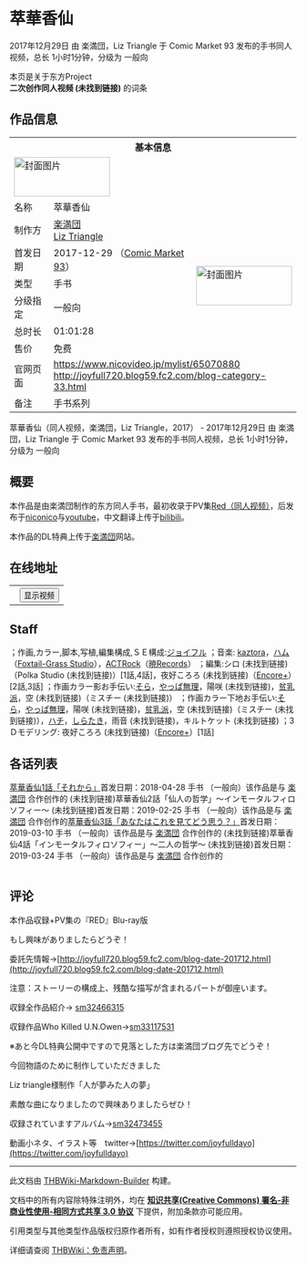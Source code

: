 # 萃華香仙

<!-- source html: G:\repos\THBWiki-Markdown-Builder\THBWikiMarkdown\Temp\main\d\d5\ns0%3A%E8%90%83%E8%8F%AF%E9%A6%99%E4%BB%99.html -->

2017年12月29日 由 楽満団，Liz Triangle 于 Comic Market 93 发布的手书同人视频，总长 1小时1分钟，分级为 一般向

本页是关于东方Project  
 **二次创作同人视频 (未找到链接)** 的词条
## 作品信息

<table><tbody><tr><th colspan="3">基本信息</th></tr><tr><td class="cover-artwork-mobile" colspan="2"><a href="./文件-萃華香仙封面.png.md" class="image" title="封面图片"><img alt="封面图片" src="https://upload.thwiki.cc/thumb/a/a0/%E8%90%83%E8%8F%AF%E9%A6%99%E4%BB%99%E5%B0%81%E9%9D%A2.png/168px-%E8%90%83%E8%8F%AF%E9%A6%99%E4%BB%99%E5%B0%81%E9%9D%A2.png" decoding="async" loading="lazy" width="168" height="69" srcset="https://upload.thwiki.cc/thumb/a/a0/%E8%90%83%E8%8F%AF%E9%A6%99%E4%BB%99%E5%B0%81%E9%9D%A2.png/252px-%E8%90%83%E8%8F%AF%E9%A6%99%E4%BB%99%E5%B0%81%E9%9D%A2.png 1.5x, https://upload.thwiki.cc/a/a0/%E8%90%83%E8%8F%AF%E9%A6%99%E4%BB%99%E5%B0%81%E9%9D%A2.png 2x" data-file-width="300" data-file-height="124"></a></td>
</tr><tr><td class="label">名称</td><td colspan="2"> 萃華香仙 </td></tr><tr><td class="label">制作方</td><td><a href="./楽満団.md" title="楽満団">楽満団</a><br><a href="./Liz_Triangle.md" title="Liz Triangle">Liz Triangle</a></td><td class="cover-artwork" rowspan="6" style="min-width:168px;"><a href="./文件-萃華香仙封面.png.md" class="image" title="封面图片"><img alt="封面图片" src="https://upload.thwiki.cc/thumb/a/a0/%E8%90%83%E8%8F%AF%E9%A6%99%E4%BB%99%E5%B0%81%E9%9D%A2.png/168px-%E8%90%83%E8%8F%AF%E9%A6%99%E4%BB%99%E5%B0%81%E9%9D%A2.png" decoding="async" loading="lazy" width="168" height="69" srcset="https://upload.thwiki.cc/thumb/a/a0/%E8%90%83%E8%8F%AF%E9%A6%99%E4%BB%99%E5%B0%81%E9%9D%A2.png/252px-%E8%90%83%E8%8F%AF%E9%A6%99%E4%BB%99%E5%B0%81%E9%9D%A2.png 1.5x, https://upload.thwiki.cc/a/a0/%E8%90%83%E8%8F%AF%E9%A6%99%E4%BB%99%E5%B0%81%E9%9D%A2.png 2x" data-file-width="300" data-file-height="124"></a></td>
</tr><tr><td class="label">首发日期</td><td>2017-12-29&#160;（<a href="/展会作品列表?e=Comic+Market%2393">Comic Market 93</a>）</td></tr><tr><td class="label">类型</td><td>手书</td></tr><tr><td class="label">分级指定</td><td>一般向</td></tr><tr><td class="label">总时长</td><td>01:01:28</td></tr><tr><td class="label">售价</td><td>免费</td></tr>
<tr><td class="label">官网页面</td><td colspan="2"><a rel="nofollow" class="external free" href="https://www.nicovideo.jp/mylist/65070880">https://www.nicovideo.jp/mylist/65070880</a><br><a rel="nofollow" class="external free" href="http://joyfull720.blog59.fc2.com/blog-category-33.html">http://joyfull720.blog59.fc2.com/blog-category-33.html</a></td></tr><tr><td class="label">备注</td><td colspan="2">手书系列</td></tr></tbody></table>

萃華香仙（同人视频，楽満団，Liz Triangle，2017） - 2017年12月29日 由 楽満団，Liz Triangle 于 Comic Market 93 发布的手书同人视频，总长 1小时1分钟，分级为 一般向
## 概要
  
本作品是由楽満団制作的东方同人手书，最初收录于PV集[Red（同人视频）](./Red（同人视频）.md)，后发布于[niconico](https://www.nicovideo.jp/mylist/65070880)与[youtube](https://www.youtube.com/watch?v=JSGp1USZquA)，中文翻译上传于[bilibili](https://www.bilibili.com/video/av18362502)。  

本作品的DL特典上传于[楽満団](http://joyfull720.blog59.fc2.com/blog-category-32.html)网站。
  

## 在线地址
  


  

<table>
<tr><th style="text-align: center;"><a class="bilibili-title external text" target="_blank" rel="nofollow" style="margin: 0 0.4em 0 0.2em;"></a><input type="button" class="bilibili-toggle" value="显示视频" style="float: right;"></th></tr>
<tr class="bilibili-video" style="display: none;"><td></td></tr>
</table>





## Staff
  
；作画,カラー,脚本,写植,編集構成,ＳＥ構成:[ジョイフル](./ジョイフル.md)
；音楽: [kaztora](./kaztora.md)，[ハム](./ハム.md)（[Foxtail-Grass Studio](./Foxtail-Grass_Studio.md)），[ACTRock](./ACTRock.md)（[暁Records](./暁Records.md)）
；編集:シロ (未找到链接)（Polka Studio (未找到链接)）[1話,4話]，夜好ころろ (未找到链接)（[Encore+](./Encore+.md)）[2話,3話]
；作画カラー影お手伝い:[そら](./そら.md)，[やっぱ無理](./やっぱ無理.md)，陽咲 (未找到链接)，[贫乳派](https://www.pixiv.net/users/600648)，空 (未找到链接)（ミスチー (未找到链接)）
；作画カラー下地お手伝い:[そら](./そら.md)，[やっぱ無理](./やっぱ無理.md)，陽咲 (未找到链接)，[贫乳派](https://www.pixiv.net/users/600648)，空 (未找到链接)（ミスチー (未找到链接)），[ハチ](https://www.pixiv.net/users/3251738)，[しらたき](https://www.pixiv.net/users/2975700)，雨音 (未找到链接)，キルトケット (未找到链接)
；3Ｄモデリング: 夜好ころろ (未找到链接)（[Encore+](./Encore+.md)）[1話]
  

## 各话列表
[](./萃華香仙1話「それから」.md)[萃華香仙1話「それから」](./萃華香仙1話「それから」.md)首发日期：2018-04-28 手书 （一般向）该作品是与 [楽満団](./楽満団.md) 合作创作的 (未找到链接)萃華香仙2話「仙人の哲学」～インモータルフィロソフィー～ (未找到链接)首发日期：2019-02-25 手书 （一般向）该作品是与 [楽満団](./楽満団.md) 合作创作的[](./萃華香仙3話「あなたはこれを見てどう思う？」.md)[萃華香仙3話「あなたはこれを見てどう思う？」](./萃華香仙3話「あなたはこれを見てどう思う？」.md)首发日期：2019-03-10 手书 （一般向）该作品是与 [楽満団](./楽満団.md) 合作创作的 (未找到链接)萃華香仙4話「インモータルフィロソフィー」～二人の哲学～ (未找到链接)首发日期：2019-03-24 手书 （一般向）该作品是与 [楽満団](./楽満団.md) 合作创作的
<table><style data-mw-deduplicate="TemplateStyles:r686458">.mw-parser-output .simple_work{display:grid;min-height:calc(120px + 0.5rem);grid-template-columns:calc(120px + 0.5rem)1fr;grid-template-rows:auto 1fr;grid-template-areas:"cover title""cover props";overflow:hidden}.mw-parser-output .simple_work-cover{grid-area:cover;align-self:center;justify-self:center;overflow:hidden;max-width:100%;max-height:100%;padding:0.25rem;word-break:break-all}.mw-parser-output .simple_work-cover a.new{display:block;text-align:center;padding:0.25rem}.mw-parser-output .simple_work-title{grid-area:title;margin-top:0.25rem;padding-left:0.25rem;font-weight:bold}.mw-parser-output .simple_work-props{grid-area:props;padding-left:0.25rem}.mw-parser-output .simple_work-prop{margin:0.125rem 0}</style>

<link rel="mw-deduplicated-inline-style" href="mw-data:TemplateStyles:r686458">

<link rel="mw-deduplicated-inline-style" href="mw-data:TemplateStyles:r686458">

<link rel="mw-deduplicated-inline-style" href="mw-data:TemplateStyles:r686458">
</table>


## 评论

  
本作品収録+PV集の『RED』Blu-ray版  

もし興味がありましたらどうぞ！  

委託先情報→[http://joyfull720.blog59.fc2.com/blog-date-201712.html](http://joyfull720.blog59.fc2.com/blog-date-201712.html)  

注意：ストーリーの構成上、残酷な描写が含まれるパートが御座います。  

  

収録全作品紹介→ [sm32466315](https://www.nicovideo.jp/watch/sm32466315)  

収録作品Who Killed U.N.Owen→[sm33117531](https://www.nicovideo.jp/watch/sm33117531)  

※あと今DL特典公開中ですので見落とした方は楽満団ブログ先でどうぞ！  

  

今回物語のために制作していただきました  

Liz triangle様制作「人が夢みた人の夢」  

素敵な曲になりましたので興味ありましたらぜひ！  

収録されていますアルバム→[sm32473455](https://www.nicovideo.jp/watch/sm32473455)  

  

動画小ネタ、イラスト等　twitter→[https://twitter.com/joyfulldayo](https://twitter.com/joyfulldayo)
  







---

此文档由 [THBWiki-Markdown-Builder](https://github.com/Delsin-Yu/THBWiki-Markdown-Builder) 构建。

文档中的所有内容除特殊注明外，均在 [**知识共享(Creative Commons) 署名-非商业性使用-相同方式共享 3.0 协议**](https://creativecommons.org/licenses/by-sa/3.0/deed.zh-hans) 下提供，附加条款亦可能应用。

引用类型与其他类型作品版权归原作者所有，如有作者授权则遵照授权协议使用。

详细请查阅 [THBWiki：免责声明](https://thbwiki.cc/THBWiki:%E5%85%8D%E8%B4%A3%E5%A3%B0%E6%98%8E)。

